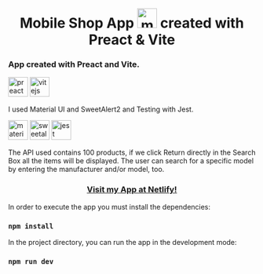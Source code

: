 <h1 align="center">Mobile Shop App <img src="https://icon-library.com/images/icon-for-mobile/icon-for-mobile-27.jpg" alt="music-app" width="40" height="40" /> created with Preact & Vite</h1>

<h3>App created with Preact and Vite.</h3> 
<p>
<img src="https://preactjs.com/assets/app-icon.png" alt="preact" width="40" height="40" />
<img src="https://vectorwiki.com/images/bjlcA__vitejs.svg" alt="vitejs" width="40" height="40" />
</p>

I used Material UI and SweetAlert2 and Testing with Jest.
<p>
<img src="https://v4.material-ui.com/static/logo.png" alt="materialui" width="40" height="40" />
<img src="https://raw.githubusercontent.com/sweetalert2/sweetalert2/HEAD/assets/swal2-logo.png" alt="sweetalert2" height="40" />
<img src="https://www.vectorlogo.zone/logos/jestjsio/jestjsio-icon.svg" alt="jest" width="40" height="40" /> 
</p>

The API used contains 100 products, if we click Return directly in the Search Box all the items will be displayed. 
The user can search for a specific model by entering the manufacturer and/or model, too.


<a href="https://trassi-mobile-shop.netlify.app"><h3 align="center">Visit my App at Netlify!</h3></a>


In order to execute the app you must install the dependencies:

### `npm install`

In the project directory, you can run the app in the development mode:

### `npm run dev`
